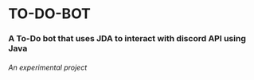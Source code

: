 # TO-DO-BOT
### A To-Do bot that uses JDA to interact with discord API using Java

###### An experimental project
